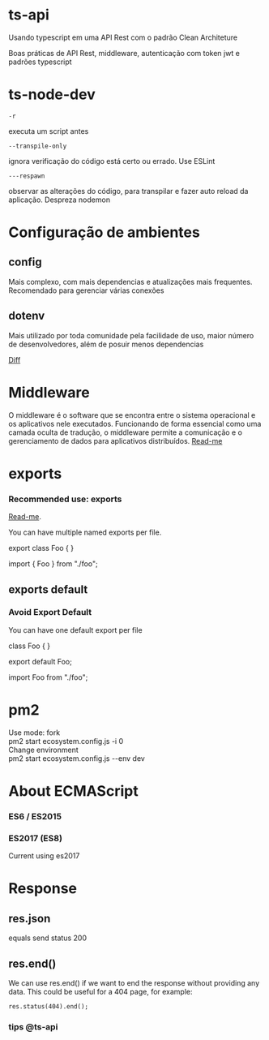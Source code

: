 # ts-api
Usando typescript em uma API Rest com o padrão Clean Architeture<br/>

Boas práticas de API Rest, middleware, autenticação com token jwt e padrões typescript <br/>

# ts-node-dev
```
-r
``` 
executa um script antes
```
--transpile-only
``` 
ignora verificação do código está certo ou errado. Use ESLint
```
---respawn
```  
observar as alterações do código, para transpilar e fazer auto reload da aplicação. Despreza nodemon

# Configuração de ambientes

## config
Mais complexo, com mais dependencias e atualizações mais frequentes. Recomendado para gerenciar várias conexões

## dotenv
Mais utilizado por toda comunidade pela facilidade de uso, maior número de desenvolvedores, além de posuir menos dependencias

[Diff](https://npmcompare.com/compare/config,dotenv,nconf)

# Middleware
O middleware é o software que se encontra entre o sistema operacional e os aplicativos nele executados. Funcionando de forma essencial como uma camada oculta de tradução, o middleware permite a comunicação e o gerenciamento de dados para aplicativos distribuídos.
[Read-me](https://expressjs.com/pt-br/guide/using-middleware.html)

# exports 
### Recommended use: exports 
[Read-me](https://basarat.gitbook.io/typescript/main-1/defaultisbad).

You can have multiple named exports per file. 

export class Foo { }<br/>

import { Foo } from "./foo";

## exports default
### Avoid Export Default
You can have one default export per file 

class Foo {
}
<br/>

export default Foo;<br/>

import Foo from "./foo";

# pm2 
Use mode: fork <br/>
pm2 start ecosystem.config.js -i 0<br/>
Change environment<br/>
pm2 start ecosystem.config.js --env dev<br/>

# About ECMAScript
### ES6 / ES2015
### ES2017 (ES8)
Current using es2017

# Response
## res.json 
equals send status 200

## res.end()

We can use res.end() if we want to end the response without providing any data. This could be useful for a 404 page, for example:
```
res.status(404).end();
```


### tips @ts-api